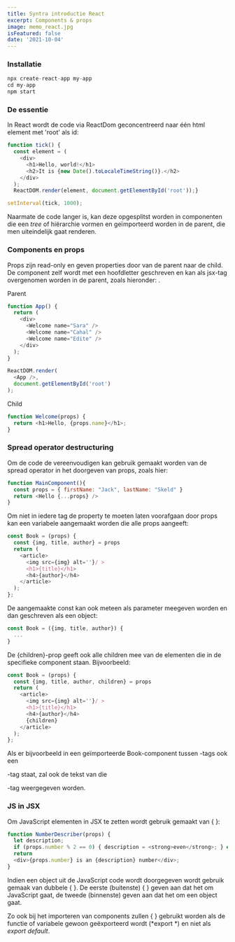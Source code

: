 ```yaml
---
title: Syntra introductie React 
excerpt: Components & props 
image: memo_react.jpg
isFeatured: false
date: '2021-10-04'
---
```

### Installatie

```js
npx create-react-app my-app
cd my-app
npm start
```

### De essentie

In React wordt de code via ReactDom geconcentreerd naar één html element met 'root' als id:

```js
function tick() {
  const element = (
    <div>
      <h1>Hello, world!</h1>
      <h2>It is {new Date().toLocaleTimeString()}.</h2>
    </div>
  );
  ReactDOM.render(element, document.getElementById('root'));}

setInterval(tick, 1000);
```

Naarmate de code langer is, kan deze opgesplitst worden in componenten die een *tree* of hiërarchie vormen en geïmporteerd worden in de parent, die men uiteindelijk gaat renderen.  

### Components en props

Props zijn read-only en geven properties door van de parent naar de child. De component zelf wordt met een hoofdletter geschreven en kan als jsx-tag overgenomen worden in de parent, zoals hieronder: <Welcome />.

Parent

```js
function App() {
  return (
    <div>
      <Welcome name="Sara" />      
      <Welcome name="Cahal" />      
      <Welcome name="Edite" />    
    </div>
  );
}

ReactDOM.render(
  <App />,
  document.getElementById('root')
);
```

Child

```js
function Welcome(props) {
  return <h1>Hello, {props.name}</h1>;
}
```

### Spread operator destructuring

Om de code de vereenvoudigen kan gebruik gemaakt worden van de spread operator in het doorgeven van props, zoals hier:

```js
function MainComponent(){
  const props = { firstName: "Jack", lastName: "Skeld" }
  return <Hello {...props} />
}
```

Om niet in iedere tag de property te moeten laten voorafgaan door props kan een variabele aangemaakt worden die alle props aangeeft: 

```js
const Book = (props) {
  const {img, title, author} = props
  return (
    <article>
      <img src={img} alt=''}/ >
      <h1>{title}</h1>
      <h4>{author}</h4>
    </article>
  );
};
```

De aangemaakte const kan ook meteen als parameter meegeven worden en dan geschreven als een object: 

```js
const Book = ({img, title, author}) {
  ...
}
```

De {children}-prop geeft ook alle children mee van de elementen die in de specifieke component staan. Bijvoorbeeld: 

```js
const Book = (props) {
  const {img, title, author, children} = props
  return (
    <article>
      <img src={img} alt=''}/ >
      <h1>{title}</h1>
      <h4>{author}</h4>
      {children}
    </article>
  );
};
```
Als er bijvoorbeeld in een geïmporteerde Book-component tussen <Book>-tags ook een <p>-tag staat, zal ook de tekst van die <p>-tag weergegeven worden. 

### JS in JSX

Om JavaScript elementen in JSX te zetten wordt gebruik gemaakt van { }:

```js
function NumberDescriber(props) {
  let description;
  if (props.number % 2 == 0) { description = <strong>even</strong>; } else { description = <i>odd</i>; }  
  return
  <div>{props.number} is an {description} number</div>;
}
```

Indien een object uit de JavaScript code wordt doorgegeven wordt gebruik gemaak van dubbele { }. De eerste (buitenste) { } geven aan dat het om JavaScript gaat, de tweede (binnenste) geven aan dat het om een object gaat.

Zo ook bij het importeren van components zullen { } gebruikt worden als de functie of variabele gewoon geëxporteerd wordt (*export *) en niet als *export default*.

